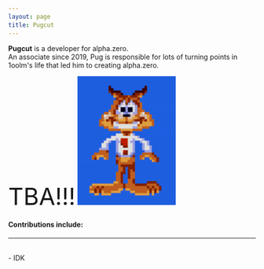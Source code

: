 ```yaml
---
layout: page
title: Pugcut
---
```


**Pugcut** is a developer for alpha.zero. <br>
An associate since 2019, Pug is responsible for lots of turning points in 1oolm's life that led him to creating alpha.zero.


<font size="10">TBA!!!</font>
<img src="/assets/image/bubsy-shatter.gif" width=200>

#### Contributions include:  
<div id="line"><hr /></div><br>
- IDK
